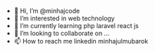 - 👋 Hi, I’m @minhajcode
- 👀 I’m interested in web technology
- 🌱 I’m currently learning php laravel react js
- 💞️ I’m looking to collaborate on ...
- 📫 How to reach me linkedin minhajulmubarok

<!---
minhajcode/minhajcode is a ✨ special ✨ repository because its `README.md` (this file) appears on your GitHub profile.
You can click the Preview link to take a look at your changes.
--->
